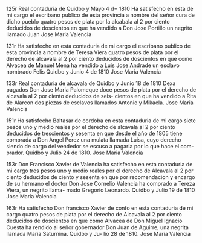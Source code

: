 125r Real contaduria de Quidbo y Mayo 4 d= 1810
Ha satisfecho en esta de mi cargo el escribano publico de esta provincia a nombre del señor cura de dicho pueblo quatro pesos de plata por la alcabala al 2 por ciento deducidos de doscientos en que ha vendido a Don Jose Portillo un negrito llamado Juan Jose Maria Valencia

131r Ha satisfecho en esta contaduria de mi cargo el escribano publico de esta provincia a nombre de Teresa Viera quatro pesos de plata por el derecho de alcavala al 2 por ciento deducidos de doscientos en que como Alvacea de Manuel Mena ha vendido a Luis Jose Andrade un esclavo nombrado Felis Quidbo y Junio 4 de 1810
Jose Maria Valencia

133r Real contaduria de alcavala de Quidbo y Junio 18 de 1810 Dexa pagados Don Jose Maria Palomeque doce pesos de plata por el derecho de alcavala al 2 por ciento deducidos de seis- cientos en que ha vendido a Rita de Alarcon dos piezas de esclavos llamados Antonio y Mikaela.
Jose Maria Valencia

151r Ha satisfecho Baltasar de cordoba en esta contaduria de mi cargo siete pesos uno y medio reales por el derecho de alcavala al 2 por ciento deducidos de trescientos y sesenta en que desde el año de 1805 tiene comprada a Don Angel Perez una mulata llamada Luisa, cuyo derecho siendo de cargo del vendedor se escuso a pagarla por lo que hace el com- prador. Quidbo y Julio 24 de 1810.
Jose Maria Valencia

153r Don Francisco Xavier de Valencia ha satisfecho en esta contaduria de mi cargo tres pesos uno y medio reales por el derecho de Alcavala al 2 por ciento deducidos de ciento y sesenta en que por recomendacion y encargo de su hermano el doctor Don Jose Cornelio Valencia ha comprado a Tereza Viera, un negrito llama- mado Gregorio Leonardo. Quidbo y Julio 19 de 1810
Jose Maria Valencia

163r Ha satisfecho Don francisco Xavier de confo en esta contaduria de mi cargo quatro pesos de plata por el derecho de Alcavala al 2 por ciento deducidos de doscientos en que como Alvacea de Don Miguel Ignacio Cuesta ha rendido al señor gobernador Don Juan de Aguirre, una negrita llamada Maria Saturnina. Quidbo y Ju- lio 28 de 1810.
Jose Maria Valencia